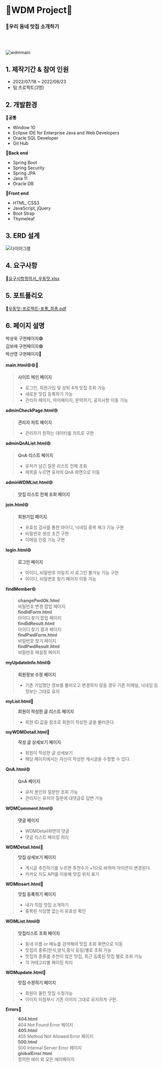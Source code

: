 # 🍴WDM Project🍴
### 🍖우리 동네 맛집 소개하기
<br/><br/>


![wdmmain](https://user-images.githubusercontent.com/57398610/185555405-7d03336a-eb23-4609-b08f-81ac5aa23748.JPG)



## 1. 제작기간 & 참여 인원
- 2022/07/18 ~ 2022/08/23
- 팀 프로젝트(3명)

## 2. 개발환경
🔅**공통**
- Window 10
- Eclipse IDE for Enterprise Java and Web Developers
- Oracle SQL Developer
- Git Hub

🔅**Back end**
- Spring Boot
- Spring Security
- Spring JPA
- Java 11
- Oracle DB

🔅**Front end**
- HTML, CSS3
- JavaScript, jQuery
- Boot Strap
- Thymeleaf

## 3. ERD 설계<br/>
![다이어그램](https://user-images.githubusercontent.com/57398610/186559256-e0e55416-ca71-4e34-b122-a6ad089915df.JPG)<br/>


## 4. 요구사항<br/>
🔗[요구사항정의서_우동맛.xlsx](https://github.com/Rflower/WDM/files/9379629/_.xlsx)<br/>

## 5. 포트폴리오<br/>
🔗[우동맛-프로젝트-포폴_최종.pdf](https://github.com/Rflower/WDM/files/9420775/-.-._.pdf)
<br/>

## 6. 페이지 설명<br/>
박상욱 구현페이지🟢<br/>
김보애 구현페이지🟣<br/>
박선영 구현페이지🔴<br/>
<br/>
**main.html**🟢🟣🔴<br/>
> **사이트 메인 페이지**<br/>
> - 로그인, 회원가입 및 상위 4개 맛집 조회 가능<br/>
> - 새로운 맛집 등록하기 가능<br/>
> - 관리자 페이지, 마이페이지, 문의하기, 공지사항 이동 가능<br/>

**adminCheckPage.html**🟣<br/>
> **관리자 차트 페이지**<br/>
> - 관리자가 원하는 데이터를 차트로 구현<br/>

**adminQnAList.html**🟣<br/>
> **QnA 리스트 페이지**<br/>
> - 유저가 남긴 질문 리스트 전체 조회<br/>
> - 제목을 누르면 유저의 QnA 화면으로 이동<br/>

**adminWDMList.html**🟣<br/>
> **맛집 리스트 전체 조회 페이지**<br/>

**join.html**🟢<br/>
>**회원가입 페이지**<br/>
> - 유효성 검사를 통한 아이디, 닉네임 중복 체크 기능 구현 <br/>
> - 비밀번호 생성 조건 구현 <br/>
> - 이메일 인증 기능 구현 <br/>

**login.html**🟢<br/>
>**로그인 페이지**<br/>
> - 아이디, 비밀번호 미일치 시 로그인 불가능 기능 구현<br/>
> - 아이디, 비밀번호 찾기 페이지 이동 가능<br/>

**findMember**🟢<br/>
>**changePwdOk.html**<br/>
> 비밀번호 변경 팝업 페이지<br/>
>**findIdForm.html**<br/>
> 아이디 찾기 팝업 페이지<br/>
>**findIdResult.html**<br/>
> 아이디 찾기 결과 페이지<br/>
>**findPwdForm.html**<br/>
> 비밀번호 찾기 페이지<br/>
>**findPwdResult.html**<br/>
> 비밀번호 재설정 페이지<br/>

**myUpdateInfo.html**🟢<br/>
> **회원정보 수정 페이지**<br/>
> - 기존 가입했던 정보를 불러오고 변경하지 않을 경우 기존 이메일, 닉네임 등 정보는 그대로 유지<br/>

**myList.html**🔴<br/>
> **회원이 작성한 글 리스트 페이지**<br/>
> - 회원 ID 값을 참조로 회원이 작성한 글을 불러온다.<br/>

**myWDMDetail.html**🔴<br/>
> **작성 글 상세보기 페이지**<br/>
> - 회원이 작성한 글 상세보기<br/>
> - 해당 페이지에서는 자신이 작성한 게시글을 수정할 수 있다.<br/>

**QnA.html**🟣<br/>
> **QnA 페이지**<br/>
> - 유저 본인의 질문만 조회 가능<br/>
> - 관리자는 유저의 질문에 대댓글로 답변 가능<br/>

**WDMComment.html**🟣<br/>
> **댓글 페이지**<br/>
> - WDMDetail화면의 댓글 <br/>
> - 댓글 리스트 페이징 처리 <br/>

**WDMDetail.html**🔴<br/>
> **맛집 상세보기 페이지**<br/>
> - 게시글 추천하기를 누르면 추천수가 +1으로 바뀌며 아이콘이 변경된다.<br/>
> - 카카오 지도 API를 이용해 맛집 위치 표기<br/>

**WDMInsert.html**🔴<br/>
> **맛집 등록하기 페이지**<br/>
> - 내가 직접 맛집 소개하기<br/>
> - 중복된 식당명 없는지 유효성 확인<br/>

**WDMList.html**🟣<br/>
> **맛집리스트 조회 페이지**<br/>
> - 동네 이름 or 메뉴를 검색해야 맛집 조회 화면으로 이동<br/>
> - 맛집의 종류(한식,양식,중식 등등)별로 조회 가능<br/>
> - 맛집의 종류를 추천이 많은 맛집, 최근 등록된 맛집 별로 조회 가능<br/>
> - 각 카테고리별 페이징 처리<br/>

**WDMupdate.html**🔴<br/>
> **맛집 수정하기 페이지**<br/>
> - 회원이 올린 맛집 수정가능<br/>
> - 이미지 미첨부시 기존 이미지 그대로 유지하게 구현.<br/>

**Errors**🔴<br/>
>**404.html**<br/>
> 404 Not Found Error 페이지<br/>
>**405.html**<br/>
> 405 Method Not Allowed Error 페이지<br/>
>**500.html**<br/>
> 500 Internal Server Error 페이지<br/>
>**globalError.html**<br/>
> 정의한 에러 외 모든 에러페이지<br/>
